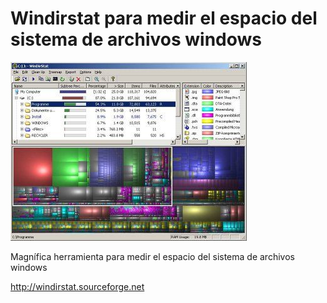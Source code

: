 # Windirstat para medir el espacio del sistema de archivos windows

![windirstat](../assets/windirstat.jpg)

Magnífica herramienta para medir el espacio del sistema de archivos windows

http://windirstat.sourceforge.net
 